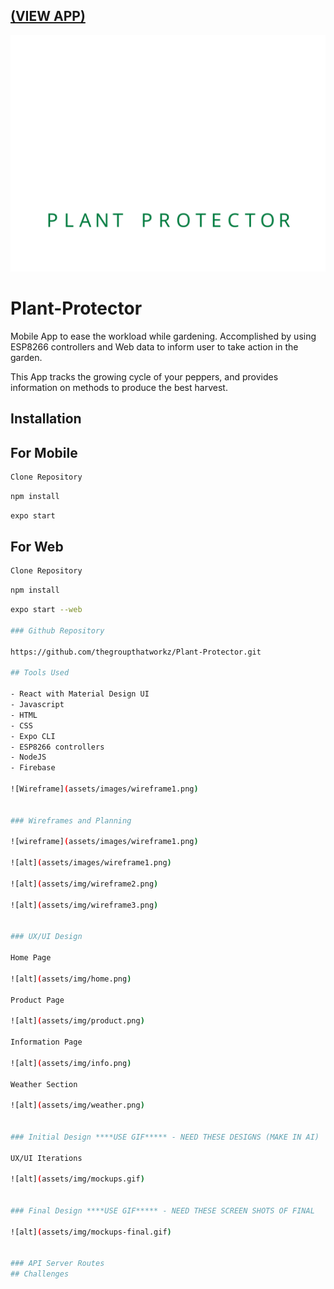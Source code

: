 ## [(VIEW APP)](https://plant-protector-working.herokuapp.com/)

![Logo](assets/images/logo.svg)

# Plant-Protector
Mobile App to ease the workload while gardening. Accomplished by using ESP8266 controllers and Web data to inform user to take action in the garden.

This App tracks the growing cycle of your peppers, and provides information on methods to produce the best harvest.

## Installation
## For Mobile
```bash
Clone Repository
```

```bash
npm install
```
```bash
expo start
```
## For Web
```bash
Clone Repository
```
```bash
npm install
```
```bash
expo start --web

### Github Repository

https://github.com/thegroupthatworkz/Plant-Protector.git

## Tools Used

- React with Material Design UI
- Javascript
- HTML
- CSS
- Expo CLI
- ESP8266 controllers
- NodeJS
- Firebase

![Wireframe](assets/images/wireframe1.png)


### Wireframes and Planning

![wireframe](assets/images/wireframe1.png)

![alt](assets/images/wireframe1.png)

![alt](assets/img/wireframe2.png)

![alt](assets/img/wireframe3.png)


### UX/UI Design

Home Page

![alt](assets/img/home.png)

Product Page

![alt](assets/img/product.png)

Information Page

![alt](assets/img/info.png)

Weather Section

![alt](assets/img/weather.png)


### Initial Design ****USE GIF***** - NEED THESE DESIGNS (MAKE IN AI) 

UX/UI Iterations 

![alt](assets/img/mockups.gif)


### Final Design ****USE GIF***** - NEED THESE SCREEN SHOTS OF FINAL

![alt](assets/img/mockups-final.gif)


### API Server Routes
## Challenges

